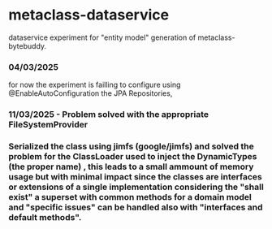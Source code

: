 # metaclass-dataservice
dataservice experiment for  "entity model" generation of metaclass-bytebuddy.

### 04/03/2025
for now the experiment is failling to configure using @EnableAutoConfiguration the JPA Repositories, 


### 11/03/2025 - Problem solved with the appropriate FileSystemProvider
### Serialized the class using jimfs (google/jimfs) and solved the problem for the ClassLoader used to inject the DynamicTypes (the proper name) , this leads to a small ammount of memory usage but with minimal impact since the classes are interfaces or extensions of a single implementation considering the "shall exist" a superset with common methods for a domain model and "specific issues" can be handled also with "interfaces and default methods".

